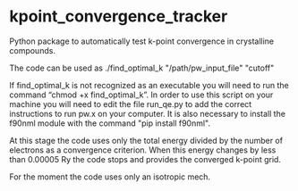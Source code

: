 # kpoint_convergence_tracker
Python package to automatically test k-point convergence in crystalline compounds.

The code can be used as 
./find_optimal_k  "/path/pw_input_file"  "cutoff"

If find_optimal_k is not recognized as an executable you will need to run the command “chmod +x find_optimal_k”. In order to use this script on your machine you will need to edit the file run_qe.py to add the correct instructions to run pw.x on your computer. It is also necessary to install the f90nml module with the command "pip install f90nml".  

At this stage the code uses only the total energy divided by the number of electrons as a convergence criterion. When this energy changes by less than 0.00005 Ry the code stops and provides the converged k-point grid.  

For the moment the code uses only an isotropic mech.
